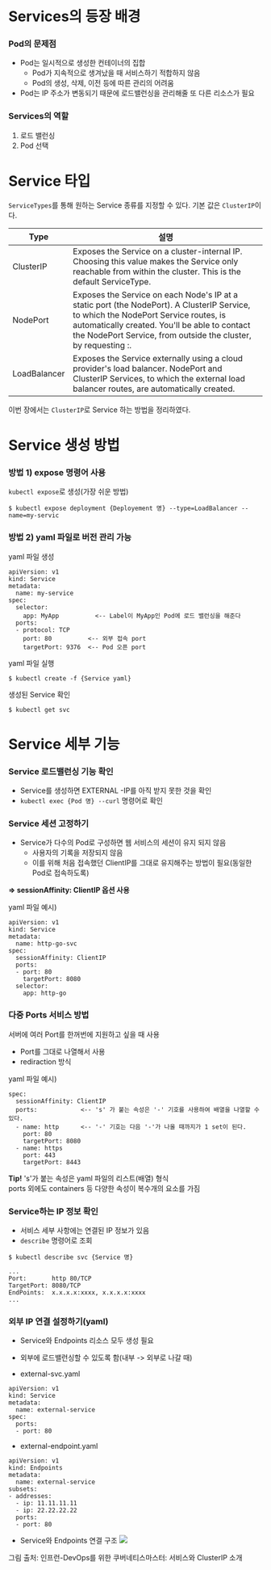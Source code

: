 # Services의 등장 배경

### Pod의 문제점

* Pod는 일시적으로 생성한 컨테이너의 집합
  * Pod가 지속적으로 생겨났을 때 서비스하기 적합하지 않음
  * Pod의 생성, 삭제, 이전 등에 따른 관리의 어려움
* Pod는 IP 주소가 변동되기 때문에 로드밸런싱을 관리해줄 또 다른 리소스가 필요

### Services의 역할

1) 로드 밸런싱
2) Pod 선택

# Service 타입

`ServiceTypes`를 통해 원하는 Service 종류를 지정할 수 있다. 기본 값은 `ClusterIP`이다.

| Type | 설명 |
| --- | --- |
| ClusterIP | Exposes the Service on a cluster-internal IP. Choosing this value makes the Service only reachable from within the cluster. This is the default ServiceType. |
| NodePort | Exposes the Service on each Node's IP at a static port (the NodePort). A ClusterIP Service, to which the NodePort Service routes, is automatically created. You'll be able to contact the NodePort Service, from outside the cluster, by requesting <NodeIP>:<NodePort>. |
| LoadBalancer | Exposes the Service externally using a cloud provider's load balancer. NodePort and ClusterIP Services, to which the external load balancer routes, are automatically created. |

이번 장에서는 `ClusterIP`로 Service 하는 방법을 정리하였다.

# Service 생성 방법

### 방법 1) expose 명령어 사용

`kubectl expose`로 생성(가장 쉬운 방법)  
```
$ kubectl expose deployment {Deployement 명} --type=LoadBalancer --name=my-servic
```

### 방법 2) yaml 파일로 버전 관리 가능

yaml 파일 생성
```
apiVersion: v1
kind: Service
metadata:
  name: my-service
spec:
  selector:
    app: MyApp          <-- Label이 MyApp인 Pod에 로드 밸런싱을 해준다
  ports:
  - protocol: TCP     
    port: 80          <-- 외부 접속 port
    targetPort: 9376  <-- Pod 오픈 port
```

yaml 파일 실행
```
$ kubectl create -f {Service yaml}
```

생성된 Service 확인
```
$ kubectl get svc
```

# Service 세부 기능

### Service 로드밸런싱 기능 확인

* Service를 생성하면 EXTERNAL -IP를 아직 받지 못한 것을 확인
* `kubectl exec {Pod 명} --curl` 명령어로 확인

### Service 세션 고정하기

* Service가 다수의 Pod로 구성하면 웹 서비스의 세션이 유지 되지 않음
  * 사용자의 기록을 저장되지 않음
  * 이를 위해 처음 접속했던 ClientIP를 그대로 유지해주는 방법이 필요(동일한 Pod로 접속하도록)

**=> sessionAffinity: ClientIP 옵션 사용**

yaml 파일 예시)
```
apiVersion: v1
kind: Service
metadata:
  name: http-go-svc
spec:
  sessionAffinity: ClientIP
  ports:
  - port: 80
    targetPort: 8080
  selector:
    app: http-go
```

### 다중 Ports 서비스 방법

서버에 여러 Port를 한꺼번에 지원하고 싶을 때 사용
* Port를 그대로 나열해서 사용
* rediraction 방식

yaml 파일 예시)
```
spec:
  sessionAffinity: ClientIP
  ports:            <-- 's' 가 붙는 속성은 '-' 기호를 사용하여 배열을 나열할 수 있다.
  - name: http      <-- '-' 기호는 다음 '-'가 나올 때까지가 1 set이 된다.
    port: 80
    targetPort: 8080
  - name: https
    port: 443
    targetPort: 8443
```

**Tip!**
's'가 붙는 속성은 yaml 파일의 리스트(배열) 형식  
ports 외에도 containers 등 다양한 속성이 복수개의 요소를 가짐


### Service하는 IP 정보 확인

* 서비스 세부 사항에는 연결된 IP 정보가 있음  
* `describe` 명령어로 조회

```
$ kubectl describe svc {Service 명}

...
Port:       http 80/TCP
TargetPort: 8080/TCP
EndPoints:  x.x.x.x:xxxx, x.x.x.x:xxxx
...
```

### 외부 IP 연결 설정하기(yaml)

* Service와 Endpoints 리소스 모두 생성 필요
* 외부에 로드밸런싱할 수 있도록 함(내부 -> 외부로 나갈 때)

* external-svc.yaml
```
apiVersion: v1
kind: Service
metadata:
  name: external-service
spec:
  ports:
  - port: 80
```

* external-endpoint.yaml
```
apiVersion: v1
kind: Endpoints
metadata:
  name: external-service
subsets:
- addresses:
  - ip: 11.11.11.11
  - ip: 22.22.22.22
  ports:
  - port: 80
```
 
* Service와 Endpoints 연결 구조
![](/k8s-core-concepts/images/9-ServiceAndClusterIP-externalIP.jpeg)

그림 출처: 인프런-DevOps를 위한 쿠버네티스마스터: 서비스와 ClusterIP 소개
